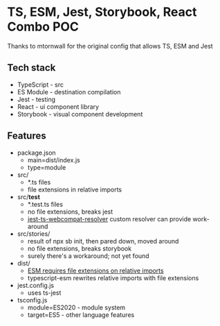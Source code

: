 # TS, ESM, Jest, Storybook, React Combo POC

Thanks to mtornwall for the original config that allows TS, ESM and Jest

## Tech stack

- TypeScript - src
- ES Module - destination compilation
- Jest - testing
- React - ui component library
- Storybook - visual component development

## Features

- package.json 
  - main=dist/index.js
  - type=module 
- src/
  - *.ts files
  - file extensions in relative imports 
- src/__test__
  - *.test.ts files
  - no file extensions, breaks jest
  - [jest-ts-webcompat-resolver](https://www.npmjs.com/package/jest-ts-webcompat-resolver) custom resolver can provide work-around 
- src/stories/
  - result of npx sb init, then pared down, moved around
  - no file extensions, breaks storybook
  - surely there's a workaround; not yet found
- dist/
  - [ESM requires file extensions on relative imports](https://nodejs.org/api/esm.html#esm_terminology)
  - typescript-esm rewrites relative imports with file extensions
- jest.config.js
  - uses ts-jest
- tsconfig.js
  - module=ES2020 - module system
  - target=ES5 - other language features
